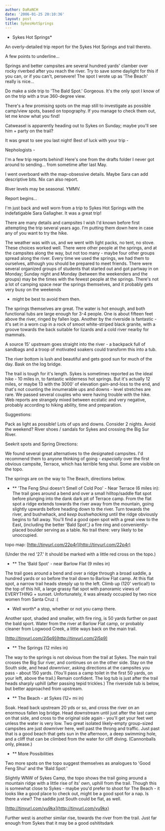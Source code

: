 ```yaml
---
author: DaRaNCH
date: '2006-01-25 20:10:36'
layout: post
title: SykesHotSprings
---
```


* Sykes Hot Springs*

An overly-detailed trip report for the Sykes Hot Springs and trail thereto.


A few points to underline...

Springs and better campsites are several hundred yards' clamber over
rocky riverbed after you reach the river.  Try to save some daylight
for this if you can, or if you can't, persevere!  The spot I wrote up
as 'The Beach' really is nice...

Do make a side trip to 'The Bald Spot.'  Gorgeous.  It's the only spot
I know of on the trip with a true 360-degree view.

There's a few promising spots on the map still to investigate as
possible camp/view spots, based on topography.  If you manage to check
them out, let me know what you find!

Catweasel is apparently heading out to Sykes on Sunday; maybe you'll
see him + party on the trail?

It was great to see you last night!  Best of luck with your trip -



<report follows>





Nephologists -

I'm a few trip reports behind!  Here's one from the drafts folder I
never got around to sending... from sometime after last May.

I went overboard with the map-obsessive details.  Maybe Sara can add
descriptive bits.  Nix can also report.

River levels may be seasonal.  YMMV.

Report begins...


I'm just back and well worn from a trip to Sykes Hot Springs with the
  indefatigable Sara Gallagher.  It was a great trip!

There are many details and campsites I wish I'd known before first
attempting the trip several years ago.  I'm putting them down here in
  case any of you want to try the hike.

The weather was with us, and we went with light packs, no tent, no
stove.  These choices worked well.  There were other people at the
springs, and at the campsites along the way, but not too many - maybe
  four other groups spread along the river.  Every time we used the
springs, we had them to ourselves, although you should be prepared to
  meet friends.  There were several organized groups of students that
started out and got partway in on Monday; Sunday night and Monday
(between the weekenders and the groups) may be the times with the
fewest people at the springs.  There's not a lot of camping space near
the springs themselves, and it probably gets very busy on the weekends
-  might be best to avoid them then.

The springs themselves are great.  The water is hot enough, and both
functional tubs are large enough for 3-4 people.  One is about fifteen
feet above the river, ringed by fallen logs.  Another by the riverside
is fantastic - it's set in a worn cup in a rock of smoot white-striped
black granite, with a groove towards the back suitable for lizards and
a cold river nearby for mammals.

A source 15' upstream goes straight into the river - a backpack full
of sandbags and a troop of motivated soakers could transform this into
a tub.

The river bottom is lush and beautiful and gets good sun for much of
the day.  Bask on the log bridge.

The trail is tough for it's length.  Sykes is sometimes reported as
the ideal hike - 10 miles in, to fantastic wilderness hot springs.
But it's actually 12 miles, or maybe 13 with the 3000' of elevation
gain-and-loss to the end, and that's not counting the innumerable ups
and downs - level stretches are rare.  We passed several couples who
were having trouble with the hike.  Web reports are strangely mixed
between ecstatic and very negative, probably according to hiking
ability, time and preparation.


Suggestions:

Pack as light as possible!  Lots of ups and downs.
Consider 2 nights.
Avoid the weekend?
River shoes / sandals for Sykes and crossing the Big Sur River.


Seekrit spots and Spring Directions:

We found several great alternatives to the designated campsites.  I'd
  recommend them to anyone thinking of going - *especially* over the
first  obvious campsite, Terrace, which has terrible feng shui.  Some
are visible on the topo.

The springs are on the way to The Beach, directions below.



* ** 'The Feng Shui doesn't Smell of Cold Poo' - Near Terrace (6
miles in):
The trail goes around a bend and over a small hilltop/saddle flat spot
  before plunging into the dank dark pit of Terrace camp.  From the
flat  spot a ridge extends towards the river away from the mountain,
going  slightly upwards before heading down to the river.  Turn
towards the  river, and bushwhack, and *keep bushwhacking* until the
ridge obviously begins to fall away.  You'll find a good open spot
with a great view to the East, (including the better 'Bald Spot',) a
fire ring and conveniently-placed boulder serving as a table.  No
trail there: very likely to be unoccupied.

topo map: [http://tinyurl.com/22p4r](http://tinyurl.com/22p4r)

(Under the red '27.'  It should be marked with a little red cross on
the topo.)



* ** The 'Bald Spot' - near Barlow Flat (9 miles in)

The trail goes around a bend and over a ridge through a broad saddle,
a hundred yards or so before the trail down to Barlow Flat camp.  At
this flat spot, a narrow trail heads steeply up to the left.  Climb up
(120' vertical!) to the top of this hill, a large grassy flat spot
with panoramic views of EVERYTHING + sunset.  Unfortunately, it was
already occupied by two nice women from Santa Cruz :(

* Well worth* a stop, whether or not you camp there.

Another spot, shaded and smaller, with fire ring, is 50 yards further
on past the bald sport.  Water from the river at Barlow Flat camp, or
  probably cleaner from Logwood Creek, a little ways back on the main
trail.

[http://tinyurl.com/2j5p9](http://tinyurl.com/2j5p9)



* ** The Springs (12 miles in)

The way to the springs is not obvious from the trail at Sykes.  The
main trail crosses the Big Sur river, and continues on on the other
side. Stay on the South side, and head *downriver*, asking directions
at the campsites you pass - about 150 yards.  (You'll pass a camp
toilet in the first 50 yards, on your left, above the trail.)  Remain
confident.  The log tub is just after the trail heads sharply uphill
(after passing tepid trickles.)  The riverside tub is below, but
better approached from upstream.



* ** The Beach - at Sykes (12+ mi in)

Soak.  Head back upstream 20 yds or so, and cross the river on an
enormous fallen log bridge.  Head downstream until just after the last
camp on that side, and cross to the original side again - you'll get
your feet wet unless the water is very low.  Two great isolated
likely-empty group-sized campsites are just downriver here, well past
the throng and traffic.  Just past that is a good beach that gets sun
in the afternoon, a deep swimming hole, and a cliff that can be
climbed from the water for cliff diving.  (Cannonballs only, please.)



* ** More Possibilities

Two more spots on the topo suggest themselves as analogues to 'Good
Feng Shui' and the 'Bald Spot:'

Slightly WNW of Sykes Camp, the topo shows the trail going around a
mountain ridge with a little rise of its' own, uphill from the trail.
Though this is somewhat close to Sykes - maybe you'd prefer to shoot
for The Beach - it looks like a good place to check out, might be a
good spot for a nap.  Is there a view?  The saddle just South could be
flat, as well.

[http://tinyurl.com/yu9kx](http://tinyurl.com/yu9kx)

Further west is another similar rise, towards the river from the
trail.  Just far enough from Sykes that it may be a good oshititsdark
